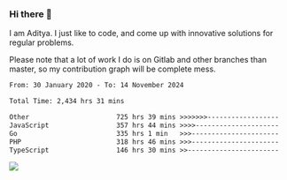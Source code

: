 ### Hi there 👋

I am Aditya. I just like to code, and come up with innovative solutions for regular problems.

Please note that a lot of work I do is on Gitlab and other branches than master, so my contribution graph will be complete mess.

<!--START_SECTION:waka-->

```txt
From: 30 January 2020 - To: 14 November 2024

Total Time: 2,434 hrs 31 mins

Other                      725 hrs 39 mins >>>>>>>------------------   29.81 %
JavaScript                 357 hrs 44 mins >>>>---------------------   14.69 %
Go                         335 hrs 1 min   >>>----------------------   13.76 %
PHP                        318 hrs 46 mins >>>----------------------   13.09 %
TypeScript                 146 hrs 30 mins >>-----------------------   06.02 %
```

<!--END_SECTION:waka-->

![](https://komarev.com/ghpvc/?username=BrainBuzzer)
